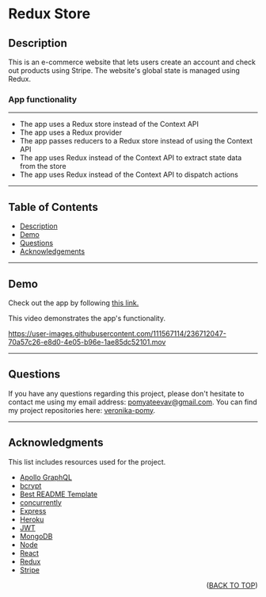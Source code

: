 # Redux Store

## Description

This is an e-commerce website that lets users create an account and check out products using Stripe. The website's global state is managed using Redux.

### App functionality

---

- The app uses a Redux store instead of the Context API
- The app uses a Redux provider
- The app passes reducers to a Redux store instead of using the Context API
- The app uses Redux instead of the Context API to extract state data from the store
- The app uses Redux instead of the Context API to dispatch actions

---

## Table of Contents

  <ul>
    <li>
      <a href="#description">Description</a>
    </li>
    <li>
      <a href="#demo">Demo</a>
    </li>
    <li>
        <a href="#questions">Questions</a>
    </li>
    <li>
        <a href="#acknowledgments">Acknowledgements</a>
    </li>
  </ul>

---

## Demo

Check out the app by following [this link.]()

This video demonstrates the app's functionality.

https://user-images.githubusercontent.com/111567114/236712047-70a57c26-e8d0-4e05-b96e-1ae85dc52101.mov

---

## Questions

If you have any questions regarding this project, please don't hesitate to contact me using my email address: pomyateevav@gmail.com. You can find my project repositories here: [veronika-pomy](https://github.com/veronika-pomy?tab=repositories).

---

## Acknowledgments

This list includes resources used for the project.

- [Apollo GraphQL](https://www.apollographql.com/docs/)
- [bcrypt](https://www.npmjs.com/package/bcrypt)
- [Best README Template](https://github.com/othneildrew/Best-README-Template/blob/master/README.md)
- [concurrently](https://www.npmjs.com/package/concurrently)
- [Express](https://expressjs.com/)
- [Heroku](https://devcenter.heroku.com/)
- [JWT](https://jwt.io/)
- [MongoDB](https://www.mongodb.com/)
- [Node](https://nodejs.org/en/)
- [React](https://react.dev/)
- [Redux](https://redux.js.org/)
- [Stripe](https://www.npmjs.com/package/stripe)

<p align="right">(<a href="#redux-store">BACK TO TOP</a>)</p>
